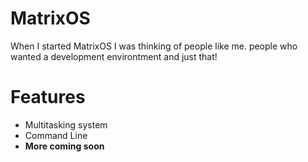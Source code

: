 MatrixOS
========

When I started MatrixOS I was thinking of people like me. people who wanted a development environtment and just that!

Features
========

+ Multitasking system
+ Command Line
+ **More coming soon**
